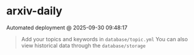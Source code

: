 # arxiv-daily
 Automated deployment @ 2025-09-30 09:48:17
> Add your topics and keywords in `database/topic.yml` 
> You can also view historical data through the `database/storage` 
